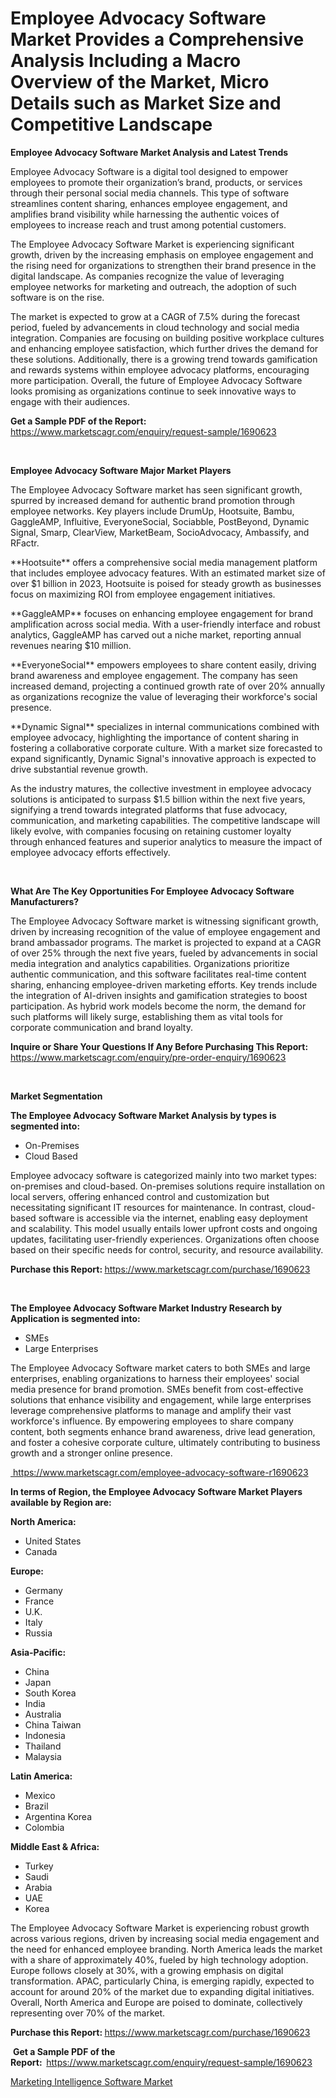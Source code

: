 <p><h1>Employee Advocacy Software Market Provides a Comprehensive Analysis Including a Macro Overview of the Market, Micro Details such as Market Size and Competitive Landscape</h1></p><p><strong>Employee Advocacy Software Market Analysis and Latest Trends</strong></p>
<p><p>Employee Advocacy Software is a digital tool designed to empower employees to promote their organization’s brand, products, or services through their personal social media channels. This type of software streamlines content sharing, enhances employee engagement, and amplifies brand visibility while harnessing the authentic voices of employees to increase reach and trust among potential customers.</p><p>The Employee Advocacy Software Market is experiencing significant growth, driven by the increasing emphasis on employee engagement and the rising need for organizations to strengthen their brand presence in the digital landscape. As companies recognize the value of leveraging employee networks for marketing and outreach, the adoption of such software is on the rise. </p><p>The market is expected to grow at a CAGR of 7.5% during the forecast period, fueled by advancements in cloud technology and social media integration. Companies are focusing on building positive workplace cultures and enhancing employee satisfaction, which further drives the demand for these solutions. Additionally, there is a growing trend towards gamification and rewards systems within employee advocacy platforms, encouraging more participation. Overall, the future of Employee Advocacy Software looks promising as organizations continue to seek innovative ways to engage with their audiences.</p></p>
<p><strong>Get a Sample PDF of the Report:&nbsp;</strong> <a href="https://www.marketscagr.com/enquiry/request-sample/1690623?utm_campaign=2039&utm_medium=2&utm_source=Github&utm_content=ia&utm_term=09032025&utm_id=employee-advocacy-software">https://www.marketscagr.com/enquiry/request-sample/1690623</a></p>
<p>&nbsp;</p>
<p><strong>Employee Advocacy Software Major Market Players</strong></p>
<p><p>The Employee Advocacy Software market has seen significant growth, spurred by increased demand for authentic brand promotion through employee networks. Key players include DrumUp, Hootsuite, Bambu, GaggleAMP, Influitive, EveryoneSocial, Sociabble, PostBeyond, Dynamic Signal, Smarp, ClearView, MarketBeam, SocioAdvocacy, Ambassify, and RFactr. </p><p>**Hootsuite** offers a comprehensive social media management platform that includes employee advocacy features. With an estimated market size of over $1 billion in 2023, Hootsuite is poised for steady growth as businesses focus on maximizing ROI from employee engagement initiatives. </p><p>**GaggleAMP** focuses on enhancing employee engagement for brand amplification across social media. With a user-friendly interface and robust analytics, GaggleAMP has carved out a niche market, reporting annual revenues nearing $10 million. </p><p>**EveryoneSocial** empowers employees to share content easily, driving brand awareness and employee engagement. The company has seen increased demand, projecting a continued growth rate of over 20% annually as organizations recognize the value of leveraging their workforce's social presence.</p><p>**Dynamic Signal** specializes in internal communications combined with employee advocacy, highlighting the importance of content sharing in fostering a collaborative corporate culture. With a market size forecasted to expand significantly, Dynamic Signal's innovative approach is expected to drive substantial revenue growth.</p><p>As the industry matures, the collective investment in employee advocacy solutions is anticipated to surpass $1.5 billion within the next five years, signifying a trend towards integrated platforms that fuse advocacy, communication, and marketing capabilities. The competitive landscape will likely evolve, with companies focusing on retaining customer loyalty through enhanced features and superior analytics to measure the impact of employee advocacy efforts effectively.</p></p>
<p>&nbsp;</p>
<p><strong>What Are The Key Opportunities For Employee Advocacy Software Manufacturers?</strong></p>
<p><p>The Employee Advocacy Software market is witnessing significant growth, driven by increasing recognition of the value of employee engagement and brand ambassador programs. The market is projected to expand at a CAGR of over 25% through the next five years, fueled by advancements in social media integration and analytics capabilities. Organizations prioritize authentic communication, and this software facilitates real-time content sharing, enhancing employee-driven marketing efforts. Key trends include the integration of AI-driven insights and gamification strategies to boost participation. As hybrid work models become the norm, the demand for such platforms will likely surge, establishing them as vital tools for corporate communication and brand loyalty.</p></p>
<p><strong>Inquire or Share Your Questions If Any Before Purchasing This Report:</strong> <a href="https://www.marketscagr.com/enquiry/pre-order-enquiry/1690623?utm_campaign=2039&utm_medium=2&utm_source=Github&utm_content=ia&utm_term=09032025&utm_id=employee-advocacy-software">https://www.marketscagr.com/enquiry/pre-order-enquiry/1690623</a></p>
<p>&nbsp;</p>
<p><strong>Market Segmentation</strong></p>
<p><strong>The Employee Advocacy Software Market Analysis by types is segmented into:</strong></p>
<p><ul><li>On-Premises</li><li>Cloud Based</li></ul></p>
<p><p>Employee advocacy software is categorized mainly into two market types: on-premises and cloud-based. On-premises solutions require installation on local servers, offering enhanced control and customization but necessitating significant IT resources for maintenance. In contrast, cloud-based software is accessible via the internet, enabling easy deployment and scalability. This model usually entails lower upfront costs and ongoing updates, facilitating user-friendly experiences. Organizations often choose based on their specific needs for control, security, and resource availability.</p></p>
<p><strong>Purchase this Report:&nbsp;</strong><a href="https://www.marketscagr.com/purchase/1690623?utm_campaign=2039&utm_medium=2&utm_source=Github&utm_content=ia&utm_term=09032025&utm_id=employee-advocacy-software">https://www.marketscagr.com/purchase/1690623</a></p>
<p>&nbsp;</p>
<p><strong>The Employee Advocacy Software Market Industry Research by Application is segmented into:</strong></p>
<p><ul><li>SMEs</li><li>Large Enterprises</li></ul></p>
<p><p>The Employee Advocacy Software market caters to both SMEs and large enterprises, enabling organizations to harness their employees' social media presence for brand promotion. SMEs benefit from cost-effective solutions that enhance visibility and engagement, while large enterprises leverage comprehensive platforms to manage and amplify their vast workforce's influence. By empowering employees to share company content, both segments enhance brand awareness, drive lead generation, and foster a cohesive corporate culture, ultimately contributing to business growth and a stronger online presence.</p></p>
<p><a href="https://www.marketscagr.com/employee-advocacy-software-r1690623?utm_campaign=2039&utm_medium=2&utm_source=Github&utm_content=ia&utm_term=09032025&utm_id=employee-advocacy-software">&nbsp;https://www.marketscagr.com/employee-advocacy-software-r1690623</a></p>
<p><strong>In terms of Region, the Employee Advocacy Software Market Players available by Region are:</strong></p>
<p>
    <p> <strong> North America: </strong>
        <ul>
            <li>United States</li>
            <li>Canada</li>
        </ul>
        </p> 
    <p> <strong> Europe: </strong>
        <ul>
            <li>Germany</li>
            <li>France</li>
            <li>U.K.</li>
            <li>Italy</li>
            <li>Russia</li>
        </ul>
        </p> 
    <p> <strong> Asia-Pacific: </strong>
        <ul>
            <li>China</li>
            <li>Japan</li>
            <li>South Korea</li>
            <li>India</li>
            <li>Australia</li>
            <li>China Taiwan</li>
            <li>Indonesia</li>
            <li>Thailand</li>
            <li>Malaysia</li>
        </ul>
        </p> 
    <p> <strong> Latin America: </strong>
        <ul>
            <li>Mexico</li>
            <li>Brazil</li>
            <li>Argentina Korea</li>
            <li>Colombia</li>
        </ul>
        </p> 
    <p> <strong> Middle East & Africa: </strong>
        <ul>
            <li>Turkey</li>
            <li>Saudi</li>
            <li>Arabia</li>
            <li>UAE</li>
            <li>Korea</li>
        </ul>
    </p>
    </p>
<p><p>The Employee Advocacy Software Market is experiencing robust growth across various regions, driven by increasing social media engagement and the need for enhanced employee branding. North America leads the market with a share of approximately 40%, fueled by high technology adoption. Europe follows closely at 30%, with a growing emphasis on digital transformation. APAC, particularly China, is emerging rapidly, expected to account for around 20% of the market due to expanding digital initiatives. Overall, North America and Europe are poised to dominate, collectively representing over 70% of the market.</p></p>
<p><strong>Purchase this Report: </strong><a href="https://www.marketscagr.com/purchase/1690623?utm_campaign=2039&utm_medium=2&utm_source=Github&utm_content=ia&utm_term=09032025&utm_id=employee-advocacy-software">https://www.marketscagr.com/purchase/1690623</a></p>
<p>&nbsp;<strong>Get a Sample PDF of the Report:&nbsp;&nbsp;</strong><a href="https://www.marketscagr.com/enquiry/request-sample/1690623?utm_campaign=2039&utm_medium=2&utm_source=Github&utm_content=ia&utm_term=09032025&utm_id=employee-advocacy-software">https://www.marketscagr.com/enquiry/request-sample/1690623</a></p>
<p><strong></strong></p>
<p><p><a href="https://github.com/AKSHATREPORTPRIME/Market-Research-Report-List-7/blob/main/marketing-intelligence-software-market.md?utm_campaign=2039&utm_medium=2&utm_source=Github&utm_content=ia&utm_term=09032025&utm_id=employee-advocacy-software">Marketing Intelligence Software Market</a></p></p>